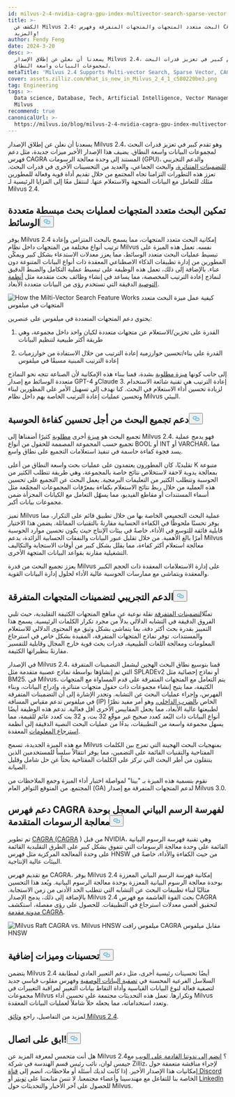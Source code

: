 ```yaml
---
id: milvus-2-4-nvidia-cagra-gpu-index-multivector-search-sparse-vector-support.md
title: >-
  الكشف عن Milvus 2.4: البحث متعدد المتجهات والمتجهات المتفرقة وفهرس CAGRA
  والمزيد!
author: Fendy Feng
date: 2024-3-20
desc: >-
  يسعدنا أن نعلن عن إطلاق الإصدار Milvus 2.4، وهو تقدم كبير في تعزيز قدرات البحث
  لمجموعات البيانات واسعة النطاق.
metaTitle: 'Milvus 2.4 Supports Multi-vector Search, Sparse Vector, CAGRA, and More!'
cover: assets.zilliz.com/What_is_new_in_Milvus_2_4_1_c580220be3.png
tag: Engineering
tags: >-
  Data science, Database, Tech, Artificial Intelligence, Vector Management,
  Milvus
recommend: true
canonicalUrl: >-
  https://milvus.io/blog/milvus-2-4-nvidia-cagra-gpu-index-multivector-search-sparse-vector-support.md
---
```

<p>يسعدنا أن نعلن عن إطلاق الإصدار Milvus 2.4، وهو تقدم كبير في تعزيز قدرات البحث لمجموعات البيانات واسعة النطاق. يضيف هذا الإصدار الأخير ميزات جديدة، مثل دعم فهرس CAGRA المستند إلى وحدة معالجة الرسومات (GPU)، والدعم التجريبي <a href="https://zilliz.com/learn/sparse-and-dense-embeddings">للتضمينات المتناثرة،</a> والبحث الجماعي، والعديد من التحسينات الأخرى في قدرات البحث. تعزز هذه التطورات التزامنا تجاه المجتمع من خلال تقديم أداة قوية وفعالة للمطورين مثلك للتعامل مع البيانات المتجهة والاستعلام عنها. لننتقل معًا إلى المزايا الرئيسية لـ Milvus 2.4.</p>
<h2 id="Enabled-Multi-vector-Search-for-Simplified-Multimodal-Searches" class="common-anchor-header">تمكين البحث متعدد المتجهات لعمليات بحث مبسطة متعددة الوسائط<button data-href="#Enabled-Multi-vector-Search-for-Simplified-Multimodal-Searches" class="anchor-icon" translate="no">
      <svg translate="no"
        aria-hidden="true"
        focusable="false"
        height="20"
        version="1.1"
        viewBox="0 0 16 16"
        width="16"
      >
        <path
          fill="#0092E4"
          fill-rule="evenodd"
          d="M4 9h1v1H4c-1.5 0-3-1.69-3-3.5S2.55 3 4 3h4c1.45 0 3 1.69 3 3.5 0 1.41-.91 2.72-2 3.25V8.59c.58-.45 1-1.27 1-2.09C10 5.22 8.98 4 8 4H4c-.98 0-2 1.22-2 2.5S3 9 4 9zm9-3h-1v1h1c1 0 2 1.22 2 2.5S13.98 12 13 12H9c-.98 0-2-1.22-2-2.5 0-.83.42-1.64 1-2.09V6.25c-1.09.53-2 1.84-2 3.25C6 11.31 7.55 13 9 13h4c1.45 0 3-1.69 3-3.5S14.5 6 13 6z"
        ></path>
      </svg>
    </button></h2><p>يوفر Milvus 2.4 إمكانية البحث متعدد المتجهات، مما يسمح بالبحث المتزامن وإعادة ترتيب أنواع مختلفة من المتجهات داخل نظام Milvus نفسه. تعمل هذه الميزة على تبسيط عمليات البحث متعدد الوسائط، مما يعزز معدلات الاستدعاء بشكل كبير ويمكّن المطورين من إدارة تطبيقات الذكاء الاصطناعي المعقدة ذات أنواع البيانات المتنوعة دون عناء. بالإضافة إلى ذلك، تعمل هذه الوظيفة على تبسيط عملية التكامل والضبط الدقيق لنماذج إعادة الترتيب المخصصة، مما يساعد في إنشاء وظائف بحث متقدمة مثل <a href="https://zilliz.com/vector-database-use-cases/recommender-system">أنظمة التوصية</a> الدقيقة التي تستخدم رؤى من البيانات متعددة الأبعاد.</p>
<p>
  
   <span class="img-wrapper"> <img translate="no" src="https://assets.zilliz.com/How_the_multi_vector_search_feature_works_6c85961349.png" alt="How the Milti-Vector Search Feature Works" class="doc-image" id="how-the-milti-vector-search-feature-works" />
   </span> <span class="img-wrapper"> <span>كيفية عمل ميزة البحث متعدد المتجهات في ميلفوس</span> </span></p>
<p>يحتوي دعم المتجهات المتعددة في ميلفوس على عنصرين:</p>
<ol>
<li><p>القدرة على تخزين/الاستعلام عن متجهات متعددة لكيان واحد داخل مجموعة، وهي طريقة أكثر طبيعية لتنظيم البيانات</p></li>
<li><p>القدرة على بناء/تحسين خوارزمية إعادة الترتيب من خلال الاستفادة من خوارزميات إعادة الترتيب المبنية مسبقًا في ميلفوس</p></li>
</ol>
<p>إلى جانب كونها <a href="https://github.com/milvus-io/milvus/issues/25639">ميزة مطلوبة</a> بشدة، قمنا ببناء هذه الإمكانية لأن الصناعة تتجه نحو النماذج متعددة الوسائط مع إصدار GPT-4 وClaude 3. إعادة الترتيب هي تقنية شائعة الاستخدام لزيادة تحسين أداء الاستعلام في البحث. كنا نهدف إلى تسهيل الأمر على المطورين لبناء وتحسين عمليات إعادة الترتيب الخاصة بهم داخل نظام Milvus البيئي.</p>
<h2 id="Grouping-Search-Support-for-Enhanced-Compute-Efficiency" class="common-anchor-header">دعم تجميع البحث من أجل تحسين كفاءة الحوسبة<button data-href="#Grouping-Search-Support-for-Enhanced-Compute-Efficiency" class="anchor-icon" translate="no">
      <svg translate="no"
        aria-hidden="true"
        focusable="false"
        height="20"
        version="1.1"
        viewBox="0 0 16 16"
        width="16"
      >
        <path
          fill="#0092E4"
          fill-rule="evenodd"
          d="M4 9h1v1H4c-1.5 0-3-1.69-3-3.5S2.55 3 4 3h4c1.45 0 3 1.69 3 3.5 0 1.41-.91 2.72-2 3.25V8.59c.58-.45 1-1.27 1-2.09C10 5.22 8.98 4 8 4H4c-.98 0-2 1.22-2 2.5S3 9 4 9zm9-3h-1v1h1c1 0 2 1.22 2 2.5S13.98 12 13 12H9c-.98 0-2-1.22-2-2.5 0-.83.42-1.64 1-2.09V6.25c-1.09.53-2 1.84-2 3.25C6 11.31 7.55 13 9 13h4c1.45 0 3-1.69 3-3.5S14.5 6 13 6z"
        ></path>
      </svg>
    </button></h2><p>تجميع البحث هو <a href="https://github.com/milvus-io/milvus/issues/25343">ميزة</a> أخرى <a href="https://github.com/milvus-io/milvus/issues/25343">مطلوبة</a> كثيرًا أضفناها إلى Milvus 2.4. فهو يدمج عملية تجميع حسب المجموعة المصممة للحقول من أنواع BOOL أو INT أو VARCHAR، مما يسد فجوة كفاءة حاسمة في تنفيذ استعلامات التجميع على نطاق واسع.</p>
<p>تقليديًا، كان المطورون يعتمدون على عمليات بحث واسعة النطاق من أعلى K متبوعة بمعالجة يدوية لاحقة لاستخلاص نتائج خاصة بالمجموعة، وهي طريقة تتطلب الكثير من الحوسبة وتتطلب الكثير من التعليمات البرمجية. يعمل البحث عن التجميع على تحسين هذه العملية من خلال ربط نتائج الاستعلام بكفاءة بمعرّفات المجموعات المجمّعة مثل أسماء المستندات أو مقاطع الفيديو، مما يسهّل التعامل مع الكيانات المجزأة ضمن مجموعات بيانات أكبر.</p>
<p>تميز Milvus عملية البحث التجميعي الخاصة بها من خلال تطبيق قائم على التكرار، مما يوفر تحسنًا ملحوظًا في الكفاءة الحسابية مقارنةً بالتقنيات المماثلة. يضمن هذا الاختيار قابلية فائقة للتوسع في الأداء، خاصةً في بيئات الإنتاج حيث يكون تحسين موارد الحوسبة أمرًا بالغ الأهمية. من خلال تقليل عبور البيانات والنفقات الحسابية الزائدة، يدعم Milvus معالجة استعلام أكثر كفاءة، مما يقلل بشكل كبير من أوقات الاستجابة والتكاليف التشغيلية مقارنة بقواعد البيانات المتجهة الأخرى.</p>
<p>يعزز تجميع البحث من قدرة Milvus على إدارة الاستعلامات المعقدة ذات الحجم الكبير والمعقدة ويتماشى مع ممارسات الحوسبة عالية الأداء لحلول إدارة البيانات القوية.</p>
<h2 id="Beta-Support-for-Sparse-Vector-Embeddings" class="common-anchor-header">الدعم التجريبي لتضمينات المتجهات المتفرقة<button data-href="#Beta-Support-for-Sparse-Vector-Embeddings" class="anchor-icon" translate="no">
      <svg translate="no"
        aria-hidden="true"
        focusable="false"
        height="20"
        version="1.1"
        viewBox="0 0 16 16"
        width="16"
      >
        <path
          fill="#0092E4"
          fill-rule="evenodd"
          d="M4 9h1v1H4c-1.5 0-3-1.69-3-3.5S2.55 3 4 3h4c1.45 0 3 1.69 3 3.5 0 1.41-.91 2.72-2 3.25V8.59c.58-.45 1-1.27 1-2.09C10 5.22 8.98 4 8 4H4c-.98 0-2 1.22-2 2.5S3 9 4 9zm9-3h-1v1h1c1 0 2 1.22 2 2.5S13.98 12 13 12H9c-.98 0-2-1.22-2-2.5 0-.83.42-1.64 1-2.09V6.25c-1.09.53-2 1.84-2 3.25C6 11.31 7.55 13 9 13h4c1.45 0 3-1.69 3-3.5S14.5 6 13 6z"
        ></path>
      </svg>
    </button></h2><p>تمثّل<a href="https://zilliz.com/learn/sparse-and-dense-embeddings">التضمينات المتفرقة</a> نقلة نوعية عن مناهج المتجهات الكثيفة التقليدية، حيث تلبي الفروق الدقيقة في التشابه الدلالي بدلاً من مجرد تكرار الكلمات الرئيسية. يسمح هذا التمييز بقدرة بحث أكثر دقة، بما يتماشى بشكل وثيق مع المحتوى الدلالي للاستعلام والمستندات. توفر نماذج المتجهات المتفرقة، المفيدة بشكل خاص في استرجاع المعلومات ومعالجة اللغات الطبيعية، قدرات بحث قوية خارج المجال وقابلية للتفسير مقارنةً بنظيراتها الكثيفة.</p>
<p>في الإصدار Milvus 2.4، قمنا بتوسيع نطاق البحث الهجين ليشمل التضمينات المتفرقة التي تم إنشاؤها بواسطة نماذج عصبية متقدمة مثل SPLADEv2 أو نماذج إحصائية مثل BM25. في Milvus، يتم التعامل مع المتجهات المتفرقة على قدم المساواة مع المتجهات الكثيفة، مما يتيح إنشاء مجموعات ذات حقول متجهات متناثرة، وإدراج البيانات، وبناء الفهرس، وإجراء عمليات البحث عن التشابه. وتجدر الإشارة إلى أن التضمينات المتفرقة في ميلفوس تدعم مقياس المسافة (IP) الخاص <a href="https://zilliz.com/blog/similarity-metrics-for-vector-search#Inner-Product">بالضرب الداخلي،</a> وهو أمر مفيد نظرًا لطبيعتها عالية الأبعاد، مما يجعل المقاييس الأخرى أقل فعالية. تدعم هذه الوظيفة أيضًا أنواع البيانات ذات البُعد كعدد صحيح غير موقّع 32 بت، و 32 بت كعدد عائم للقيمة، مما يسهل مجموعة واسعة من التطبيقات، بدءًا من عمليات البحث النصية الدقيقة إلى أنظمة <a href="https://zilliz.com/learn/information-retrieval-metrics">استرجاع المعلومات</a> المعقدة.</p>
<p>مع هذه الميزة الجديدة، تسمح Milvus بمنهجيات البحث الهجينة التي تمزج بين الكلمات المفتاحية والتقنيات القائمة على التضمين، مما يوفر انتقالاً سلساً للمستخدمين الذين ينتقلون من أطر البحث التي تركز على الكلمات المفتاحية بحثاً عن حل شامل وقليل الصيانة.</p>
<p>نقوم بتسمية هذه الميزة بـ "بيتا" لمواصلة اختبار أداء الميزة وجمع الملاحظات من المجتمع. من المتوقع التوافر العام (GA) لدعم المتجهات المتفرقة مع إصدار Milvus 3.0.</p>
<h2 id="CAGRA-Index-Support-for-Advanced-GPU-Accelerated-Graph-Indexing" class="common-anchor-header">دعم فهرس CAGRA لفهرسة الرسم البياني المعجل بوحدة معالجة الرسومات المتقدمة<button data-href="#CAGRA-Index-Support-for-Advanced-GPU-Accelerated-Graph-Indexing" class="anchor-icon" translate="no">
      <svg translate="no"
        aria-hidden="true"
        focusable="false"
        height="20"
        version="1.1"
        viewBox="0 0 16 16"
        width="16"
      >
        <path
          fill="#0092E4"
          fill-rule="evenodd"
          d="M4 9h1v1H4c-1.5 0-3-1.69-3-3.5S2.55 3 4 3h4c1.45 0 3 1.69 3 3.5 0 1.41-.91 2.72-2 3.25V8.59c.58-.45 1-1.27 1-2.09C10 5.22 8.98 4 8 4H4c-.98 0-2 1.22-2 2.5S3 9 4 9zm9-3h-1v1h1c1 0 2 1.22 2 2.5S13.98 12 13 12H9c-.98 0-2-1.22-2-2.5 0-.83.42-1.64 1-2.09V6.25c-1.09.53-2 1.84-2 3.25C6 11.31 7.55 13 9 13h4c1.45 0 3-1.69 3-3.5S14.5 6 13 6z"
        ></path>
      </svg>
    </button></h2><p>تم تطوير <a href="https://arxiv.org/abs/2308.15136">CAGRA (CAGRA</a> ) من قبل NVIDIA، وهي تقنية فهرسة الرسوم البيانية القائمة على وحدة معالجة الرسومات التي تتفوق بشكل كبير على الطرق التقليدية القائمة على وحدة المعالجة المركزية مثل فهرس HNSW من حيث الكفاءة والأداء، خاصةً في البيئات عالية الإنتاجية.</p>
<p>مع تقديم فهرس CAGRA، يوفر Milvus 2.4 إمكانية فهرسة الرسم البياني المعززة بوحدة معالجة الرسوم البيانية المعززة بوحدة معالجة الرسوم البيانية. ويُعد هذا التحسين مثاليًا لبناء تطبيقات البحث عن التشابه التي تتطلب الحد الأدنى من زمن الاستجابة. بالإضافة إلى ذلك، يدمج الإصدار Milvus 2.4 بحث القوة الغاشمة مع فهرس CAGRA لتحقيق أقصى معدلات استرجاع في التطبيقات. للحصول على رؤى مفصلة، استكشف <a href="https://zilliz.com/blog/Milvus-introduces-GPU-index-CAGRA">مدونة مقدمة CAGRA</a>.</p>
<p>
  
   <span class="img-wrapper"> <img translate="no" src="https://assets.zilliz.com/Milvus_raft_cagra_vs_milvus_hnsw_ffe0415ff5.png" alt="Milvus Raft CAGRA vs. Milvus HNSW" class="doc-image" id="milvus-raft-cagra-vs.-milvus-hnsw" />
   </span> <span class="img-wrapper"> <span>ميلفوس رافت CAGRA مقابل ميلفوس HNSW</span> </span></p>
<h2 id="Additional-Enhancements-and-Features" class="common-anchor-header">تحسينات وميزات إضافية<button data-href="#Additional-Enhancements-and-Features" class="anchor-icon" translate="no">
      <svg translate="no"
        aria-hidden="true"
        focusable="false"
        height="20"
        version="1.1"
        viewBox="0 0 16 16"
        width="16"
      >
        <path
          fill="#0092E4"
          fill-rule="evenodd"
          d="M4 9h1v1H4c-1.5 0-3-1.69-3-3.5S2.55 3 4 3h4c1.45 0 3 1.69 3 3.5 0 1.41-.91 2.72-2 3.25V8.59c.58-.45 1-1.27 1-2.09C10 5.22 8.98 4 8 4H4c-.98 0-2 1.22-2 2.5S3 9 4 9zm9-3h-1v1h1c1 0 2 1.22 2 2.5S13.98 12 13 12H9c-.98 0-2-1.22-2-2.5 0-.83.42-1.64 1-2.09V6.25c-1.09.53-2 1.84-2 3.25C6 11.31 7.55 13 9 13h4c1.45 0 3-1.69 3-3.5S14.5 6 13 6z"
        ></path>
      </svg>
    </button></h2><p>يتضمن Milvus 2.4 أيضًا تحسينات رئيسية أخرى، مثل دعم التعبير العادي لمطابقة السلاسل الفرعية المحسنة في <a href="https://zilliz.com/blog/metadata-filtering-with-zilliz-cloud-pipelines">تصفية البيانات الوصفية</a> وفهرس مقلوب قياسي جديد لتصفية فعالة لنوع البيانات القياسية وأداة التقاط بيانات التغيير لمراقبة التغييرات في مجموعات Milvus وتكرارها. تعمل هذه التحديثات مجتمعة على تحسين أداء Milvus وتعدد استخداماته، مما يجعله حلاً شاملاً لعمليات البيانات المعقدة.</p>
<p>لمزيد من التفاصيل، راجع <a href="https://milvus.io/docs/release_notes.md">وثائق Milvus 2.4</a>.</p>
<h2 id="Stay-Connected" class="common-anchor-header">ابق على اتصال!<button data-href="#Stay-Connected" class="anchor-icon" translate="no">
      <svg translate="no"
        aria-hidden="true"
        focusable="false"
        height="20"
        version="1.1"
        viewBox="0 0 16 16"
        width="16"
      >
        <path
          fill="#0092E4"
          fill-rule="evenodd"
          d="M4 9h1v1H4c-1.5 0-3-1.69-3-3.5S2.55 3 4 3h4c1.45 0 3 1.69 3 3.5 0 1.41-.91 2.72-2 3.25V8.59c.58-.45 1-1.27 1-2.09C10 5.22 8.98 4 8 4H4c-.98 0-2 1.22-2 2.5S3 9 4 9zm9-3h-1v1h1c1 0 2 1.22 2 2.5S13.98 12 13 12H9c-.98 0-2-1.22-2-2.5 0-.83.42-1.64 1-2.09V6.25c-1.09.53-2 1.84-2 3.25C6 11.31 7.55 13 9 13h4c1.45 0 3-1.69 3-3.5S14.5 6 13 6z"
        ></path>
      </svg>
    </button></h2><p>هل أنت متحمس لمعرفة المزيد عن Milvus 2.4؟ <a href="https://zilliz.com/event/unlocking-advanced-search-capabilities-milvus">انضم إلى ندوتنا القادمة على الويب</a> مع جيمس لوان، نائب رئيس قسم الهندسة في شركة Zilliz، لإجراء مناقشة متعمقة حول إمكانيات هذا الإصدار الأخير. إذا كانت لديك أسئلة أو ملاحظات، انضم إلى <a href="https://discord.com/invite/8uyFbECzPX">قناة Discord</a> الخاصة بنا للتفاعل مع مهندسينا وأعضاء مجتمعنا. لا تنسَ متابعتنا على <a href="https://twitter.com/milvusio">تويتر</a> أو <a href="https://www.linkedin.com/company/the-milvus-project">LinkedIn</a> للحصول على آخر الأخبار والتحديثات حول Milvus.</p>
